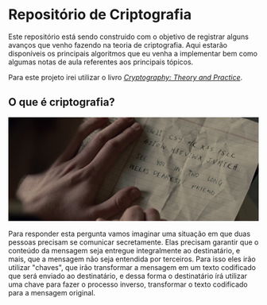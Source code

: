 # Repositório de Criptografia

Este repositório está sendo construido com o objetivo de registrar alguns avanços que venho fazendo na teoria de criptografia. Aqui estarão disponíveis os principais algoritmos que eu venha a implementar bem como algumas notas de aula referentes aos principais tópicos.

Para este projeto irei utilizar o livro [*Cryptography: Theory and Practice*](https://www.amazon.com.br/Cryptography-Practice-Douglas-Robert-Stinson-dp-1138197017/dp/1138197017/ref=dp_ob_image_bk).



## O que é criptografia?

![image info](./images/head.jpg)

Para responder esta pergunta vamos imaginar uma situação em que duas pessoas precisam se comunicar secretamente. Elas precisam garantir que o conteúdo da mensagem seja entregue integralmente ao destinatário, e mais, que a mensagem não seja entendida por terceiros. Para isso eles irão utilizar "chaves", que irão transformar a mensagem em um texto codificado que será enviado ao destinatário, e dessa forma o destinatário írá utilizar uma chave para fazer o processo inverso, transformar o texto codificado para a mensagem original. 

